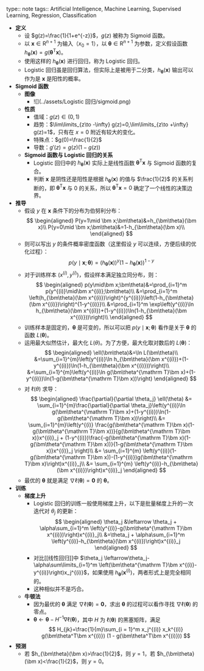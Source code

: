 type:: note
tags:: Artificial Intelligence, Machine Learning, Supervised Learning, Regression, Classification

- **定义**
	- 设 $g(z)=\frac{1}{1+e^{-z}}$，$g(z)$ 被称为 Sigmoid 函数。
	- 以 $\bm x\in\mathrm R^{n+1}$ 为输入（$x_0=1$），以 $\bm\theta\in\mathrm R^{n+1}$ 为参数，定义假设函数 $h_{\bm\theta}(\bm x)=g(\bm\theta^{\mathrm T}\bm x)$。
	- 使用这样的 $h_{\bm\theta}(\bm x)$ 进行回归，称为 Logistic 回归。
	- Logistic 回归虽是回归算法，但实际上是被用于二分类，$h_{\bm\theta}(\bm x)$ 输出可以作为是 $\bm x$ 是阳性的概率。
- **Sigmoid 函数**
	- **图像**
		- ![](../assets/Logistic 回归/sigmoid.png)
	- **性质**
		- 值域：$g(z)\in (0,1)$
		- 趋势：$\lim\limits_{z\to -\infty} g(z)=0,\lim\limits_{z\to +\infty} g(z)=1$，只有在 $x=0$ 附近有较大的变化。
		- 特殊点：$g(0)=\frac{1}{2}$
		- 导数：$g'(z)=g(z)(1-g(z))$
	- **Sigmoid 函数与 Logistic 回归的关系**
		- Logistic 回归中的 $h_{\bm\theta}(\bm x)$ 实际上是线性函数 $\bm\theta^{\mathrm T}\bm x$ 与 Sigmoid 函数的复合。
		- 判断 $\bm x$ 是阴性还是阳性是根据 $h_{\bm\theta}(\bm x)$ 的值与 $\frac{1}{2}$ 的关系判断的，即 $\bm\theta^{\mathrm T}\bm x$ 与 $0$ 的关系，所以 $\bm\theta^{\mathrm T}\bm x=0$ 确定了一个线性的决策边界。
- **推导**
	- 假设 $y$ 在 $\bm x$ 条件下的分布为伯努利分布：
	  $$
	  \begin{aligned}
	  P(y=1\mid \bm x;\bm\theta)&=h_{\bm\theta}(\bm x)\\
	  P(y=0\mid \bm x;\bm\theta)&=1-h_{\bm\theta}(\bm x)\\
	  \end{aligned}
	  $$
	- 则可以写出 $y$ 的条件概率密度函数（这里假设 $y$ 可以连续，方便后续的优化过程）：
	  $$
	  p(y\mid\bm x;\bm\theta)=\left(h_{\bm\theta}(\bm x)\right)^y\left(1-h_{\bm\theta}(\bm x)\right)^{1-y}
	  $$
	- 对于训练样本 $(x^{(i)},y^{(i)})$，假设样本满足独立同分布，则：
	  $$
	  \begin{aligned}
	  p(y\mid\bm x;\bm\theta)&=\prod_{i=1}^m p(y^{(i)}\mid\bm x^{(i)};\bm\theta)\\
	  &=\prod_{i=1}^m \left(h_{\bm\theta}(\bm x^{(i)})\right)^{y^{(i)}}\left(1-h_{\bm\theta}(\bm x^{(i)})\right)^{1-y^{(i)}}\\
	  &=\prod_{i=1}^m \exp\left(y^{(i)}\ln h_{\bm\theta}(\bm x^{(i)})+(1-y^{(i)})\ln(1-h_{\bm\theta}(\bm x^{(i)}))\right)\\
	  \end{aligned}
	  $$
	- 训练样本是固定的，$\bm\theta$ 是可变的，所以可以把 $p(y\mid\bm x;\bm\theta)$ 看作是关于 $\bm\theta$ 的函数 $L(\bm\theta)$。
	- 运用最大似然估计，最大化 $L(\theta)$。为了方便，最大化取对数后的 $L(\bm\theta)$：
	  $$
	  \begin{aligned}
	  \ell(\bm\theta)&=\ln L(\bm\theta)\\
	  &=\sum_{i=1}^{m}\left(y^{(i)}\ln h_{\bm\theta}(\bm x^{(i)})+(1-y^{(i)})\ln(1-h_{\bm\theta}(\bm x^{(i)}))\right)\\
	  &=\sum_{i=1}^{m}\left(y^{(i)}\ln g(\bm\theta^{\mathrm T}\bm x)+(1-y^{(i)})\ln(1-g(\bm\theta^{\mathrm T}\bm x))\right)
	  \end{aligned}
	  $$
	- 对 $\ell(\theta)$ 求导：
	  $$
	  \begin{aligned}
	  \frac{\partial}{\partial \theta_j} \ell(\theta) &= \sum_{i=1}^{m}\frac{\partial}{\partial \theta_j}\left(y^{(i)}\ln g(\bm\theta^{\mathrm T}\bm x)+(1-y^{(i)})\ln(1-g(\bm\theta^{\mathrm T}\bm x))\right)\\
	  &= \sum_{i=1}^{m}\left(y^{(i)} \frac{g(\bm\theta^{\mathrm T}\bm x)(1-g(\bm\theta^{\mathrm T}\bm x))}{g(\bm\theta^{\mathrm T}\bm x)}x^{(i)}_j + (1-y^{(i)})\frac{-g(\bm\theta^{\mathrm T}\bm x)(1-g(\bm\theta^{\mathrm T}\bm x))}{1-g(\bm\theta^{\mathrm T}\bm x)}x^{(i)}_j \right)\\
	  &= \sum_{i=1}^{m} \left(y^{(i)}(1-g(\bm\theta^{\mathrm T}\bm x))-(1-y^{(i)})g(\bm\theta^{\mathrm T}\bm x)\right)x^{(i)}_j\\
	  &= \sum_{i=1}^{m} \left(y^{(i)}-h_{\bm\theta}(\bm x^{(i)})\right)x^{(i)}_j
	  \end{aligned}
	  $$
	- 最优的 $\bm\theta$ 就是满足 $\nabla\ell(\bm\theta)=\bm 0$ 的 $\bm\theta$。
- **训练**
	- **梯度上升**
		- Logistic 回归的训练一般使用梯度上升，以下是批量梯度上升的一次迭代对 $\theta_j$ 的更新：
		  $$
		  \begin{aligned}
		  \theta_j &\leftarrow \theta_j + \alpha\sum_{i=1}^m \left(y^{(i)}-g(\bm\theta^{\mathrm T}\bm x^{(i)})\right)x^{(i)}_j\\
		  &=\theta_j + \alpha\sum_{i=1}^m \left(y^{(i)}-h_{\bm\theta}(\bm x^{(i)})\right)x^{(i)}_j
		  \end{aligned}
		  $$
		- 对比[[线性回归]]中 $\theta_j \leftarrow\theta_j-\alpha\sum\limits_{i=1}^m \left(\bm\theta^{\mathrm T}\bm x^{(i)}-y^{(i)}\right)x_j^{(i)}$，如果使用 $h_{\bm\theta}(\bm x^{(i)})$，两者形式上是完全相同的。
		- 这种相似并不是巧合。
	- **牛顿法**
		- 因为最优的 $\bm\theta$ 满足 $\nabla\ell(\bm\theta)=\bm 0$，求出 $\bm\theta$ 的过程可以看作寻找 $\nabla\ell(\bm\theta)$ 的零点。
		- $\bm\theta \leftarrow \bm\theta-H^{-1}\nabla\ell(\bm\theta)$，其中 $H$ 为 $\ell(\bm\theta)$ 的黑塞矩阵，满足
		  $$
		  H_{jk}=\frac{1}{m}\sum_{i = 1}^m x_j^{(i)} x_k^{(i)} g(\bm\theta^T\bm x^{(i)}) (1 - g(\bm\theta^T\bm x^{(i)}))
		  $$
- **预测**
	- 若 $h_{\bm\theta}(\bm x)>\frac{1}{2}$，则 $y=1$，若 $h_{\bm\theta}(\bm x)<\frac{1}{2}$，则 $y=0$。